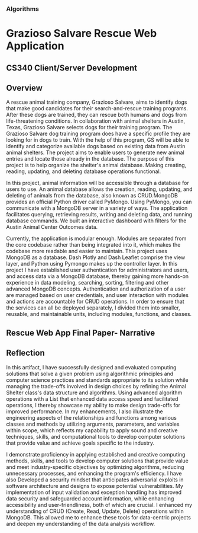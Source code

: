 ### Algorithms

# Grazioso Salvare Rescue Web Application
## CS340 Client/Server Development

## Overview

A rescue animal training company, Grazioso Salvare, aims to identify dogs that make good candidates for their search-and-rescue training programs. After these dogs are trained, they can rescue both humans and dogs from life-threatening conditions. In collaboration with animal shelters in Austin, Texas, Grazioso Salvare selects dogs for their training program. The Grazioso Salvare dog training program does have a specific profile they are looking for in dogs to train. With the help of this program, GS will be able to identify and categorize available dogs based on existing data from Austin animal shelters. The project aims to enable users to generate new animal entries and locate those already in the database. The purpose of this project is to help organize the shelter's animal database. Making creating, reading, updating, and deleting database operations functional.

In this project, animal information will be accessible through a database for users to use. An animal database allows the creation, reading, updating, and deleting of animals from the database, also known as CRUD.MongoDB provides an official Python driver called PyMongo. Using PyMongo, you can communicate with a MongoDB server in a variety of ways. The application facilitates querying, retrieving results, writing and deleting data, and running database commands. We built an interactive dashboard with filters for the Austin Animal Center Outcomes data. 

Currently, the application is modular enough. Modules are separated from the core codebase rather than being integrated into it, which makes the codebase more readable and easier to maintain. This project uses MongoDB as a database. Dash Plotly and Dash Leaflet comprise the view layer, and Python using Pymongo makes up the controller layer. In this project I have established user authentication for administrators and users, and access data via a MongoDB database, thereby gaining more hands-on experience in data modeling, searching, sorting, filtering and other advanced MongoDB concepts. Authentication and authorization of a user are managed based on user credentials, and user interaction with modules and actions are accountable for CRUD operations. In order to ensure that the services can all be deployed separately, I divided them into smaller, reusable, and maintainable units, including modules, functions, and classes.


## Rescue Web App Final Paper- Narrative

## Reflection
In this artifact, I have successfully designed and evaluated computing solutions that solve a given problem using algorithmic principles and computer science practices and standards appropriate to its solution while managing the trade-offs involved in design choices by refining the Animal Shelter class's data structure and algorithms. Using advanced algorithm operations with a List that enhanced data access speed and facilitated operations, I thereby showcase my ability to make design trade-offs for improved performance. In my enhancements, I also illustrate the engineering aspects of the relationships and functions among various classes and methods by utilizing arguments, parameters, and variables within scope, which reflects my capability to apply sound and creative techniques, skills, and computational tools to develop computer solutions that provide value and achieve goals specific to the industry.

I demonstrate proficiency in applying established and creative computing methods, skills, and tools to develop computer solutions that provide value and meet industry-specific objectives by optimizing algorithms, reducing unnecessary processes, and enhancing the program's efficiency. I have also Developed a security mindset that anticipates adversarial exploits in software architecture and designs to expose potential vulnerabilities. My implementation of input validation and exception handling has improved data security and safeguarded account information, while enhancing accessibility and user-friendliness, both of which are crucial. I enhanced my understanding of CRUD (Create, Read, Update, Delete) operations within MongoDB. This allowed me to enhance these tools for data-centric projects and deepen my understanding of the data analysis workflow.



